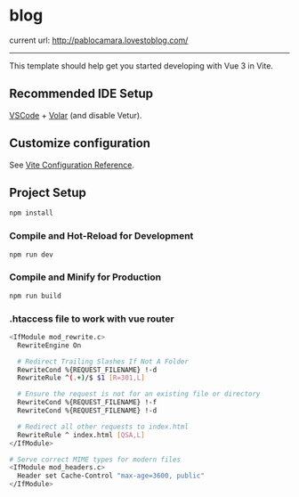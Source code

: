 # blog

current url: http://pablocamara.lovestoblog.com/

----

This template should help get you started developing with Vue 3 in Vite.

## Recommended IDE Setup

[VSCode](https://code.visualstudio.com/) + [Volar](https://marketplace.visualstudio.com/items?itemName=Vue.volar) (and disable Vetur).

## Customize configuration

See [Vite Configuration Reference](https://vite.dev/config/).

## Project Setup

```sh
npm install
```

### Compile and Hot-Reload for Development

```sh
npm run dev
```

### Compile and Minify for Production

```sh
npm run build
```

### .htaccess file to work with vue router

```sh
<IfModule mod_rewrite.c>
  RewriteEngine On

  # Redirect Trailing Slashes If Not A Folder
  RewriteCond %{REQUEST_FILENAME} !-d
  RewriteRule ^(.+)/$ $1 [R=301,L]

  # Ensure the request is not for an existing file or directory
  RewriteCond %{REQUEST_FILENAME} !-f
  RewriteCond %{REQUEST_FILENAME} !-d

  # Redirect all other requests to index.html
  RewriteRule ^ index.html [QSA,L]
</IfModule>

# Serve correct MIME types for modern files
<IfModule mod_headers.c>
  Header set Cache-Control "max-age=3600, public"
</IfModule>
```
